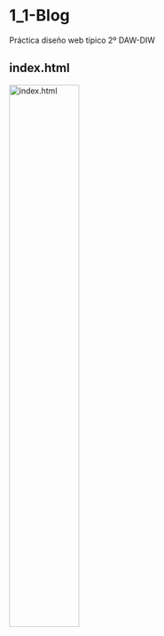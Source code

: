 # 1_1-Blog
 Práctica diseño web típico 2º DAW-DIW
 <div align="left">
           <h2> index.html </h2>
           <img width="50%" src="https://github.com/SCebrian/DIW_1.1-Blog/blob/main/index.png" alt="index.html" title="index.html"</img>
           <img height="0" width="8px">
           
</div>

